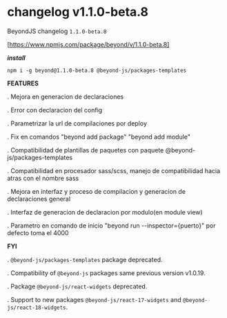 # changelog v1.1.0-beta.8

BeyondJS changelog `1.1.0-beta.8`

[https://www.npmjs.com/package/beyond/v/1.1.0-beta.8]

**_install_**

```
npm i -g beyond@1.1.0-beta.8 @beyond-js/packages-templates
```

**FEATURES**

. Mejora en generacion de declaraciones

. Error con declaracion del config

. Parametrizar la url de compilaciones por deploy

. Fix en comandos "beyond add package" "beyond add module"

. Compatibilidad de plantillas de paquetes con paquete @beyond-js/packages-templates

. Compatibilidad en procesador sass/scss, manejo de compatibilidad hacia atras con el nombre sass

. Mejora en interfaz y proceso de compilacion y generacion de declaraciones general

. Interfaz de generacion de declaracion por modulo(en module view)

. Parametro en comando de inicio "beyond run --inspector={puerto}" por defecto toma el 4000

**FYI**

. `@beyond-js/packages-templates` package deprecated.

. Compatibility of `@beyond-js` packages same previous version v1.0.19.

. Package `@beyond-js/react-widgets` deprecated.

. Support to new packages `@beyond-js/react-17-widgets` and `@beyond-js/react-18-widgets`.
